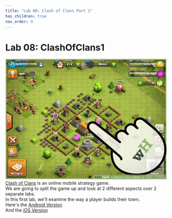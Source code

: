 ```yaml
---
title: "Lab 08: Clash of Clans Part 1"
has_children: true
nav_order: 9
---
```


# Lab 08: ClashOfClans1
[![Clash of Clans](images/lab08/clashbuild.jpg)](https://www.youtube.com/watch?v=3G7Ffm9OcPs&ab_channel=DarkBarBarian)
[Clash of Clans](https://supercell.com/en/games/clashofclans/) is an online mobile strategy game.\
We are going to split the game up and look at 2 different aspects over 2 separate labs.\
In this first lab, we'll examine the way a player builds their town.\
Here's the [Android Version](https://play.google.com/store/apps/details?id=com.supercell.clashofclans&referrer=mat_click_id%3Df6890da7bad79ed3290aa334b12d358d-20141216-1681)\
And the [iOS Version](https://apps.apple.com/app/clash-of-clans/id529479190)

